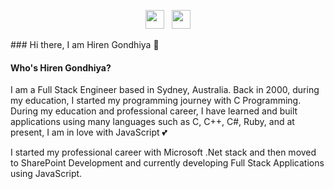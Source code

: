 <p align='center'>
<a href="https://twitter.com/hirengondhiya"><img height="30" src="https://github.com/hirengondhiya/hirengondhiya/assets/images/twitter.png?raw=true"></a>&nbsp;&nbsp;
<a href="https://www.linkedin.com/in/hirengondhiya/"><img height="30" src="https://github.com/hirengondhiya/hirengondhiya/assets/images/linkedin.png?raw=true"></a>
</p>
### Hi there, I am Hiren Gondhiya 👋

<!--
**hirengondhiya/hirengondhiya** is a ✨ _special_ ✨ repository because its `README.md` (this file) appears on your GitHub profile.

Here are some ideas to get you started:

- 🔭 I’m currently working on ...
- 🌱 I’m currently learning ...
- 👯 I’m looking to collaborate on ...
- 🤔 I’m looking for help with ...
- 💬 Ask me about ...
- 📫 How to reach me: ...
- 😄 Pronouns: ...
- ⚡ Fun fact: ...
-->

#### Who's Hiren Gondhiya?

I am a Full Stack Engineer based in Sydney, Australia. Back in 2000, during my education, I started my programming journey with C Programming. During my education and professional career, I have learned and built applications using many languages such as C, C++, C#, Ruby, and at present,  I am in love with JavaScript :two_hearts:

I started my professional career with Microsoft .Net stack and then moved to SharePoint Development and currently developing Full Stack Applications using JavaScript.
